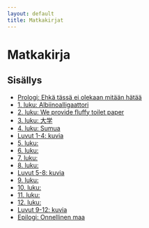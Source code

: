 ```yaml
---
layout: default
title: Matkakirjat
---
```


# Matkakirja

## Sisällys

<ul>
    <li><a href='/kotisivu/matkakirjoja/matkakirja/prologi'>Prologi: Ehkä tässä ei olekaan mitään hätää</a></li>
    <li><a href='/kotisivu/matkakirjoja/matkakirja/1_luku'>1. luku: Albiinoalligaattori</a></li>
    <li><a href='/kotisivu/matkakirjoja/matkakirja/2_luku'>2. luku: We provide fluffy toilet paper</a></li>
    <li><a href='/kotisivu/matkakirjoja/matkakirja/3_luku'>3. luku: 大学</a></li>
    <li><a href='/kotisivu/matkakirjoja/matkakirja/4_luku'>4. luku: Sumua</a></li>
    <li><a href='/kotisivu/matkakirjoja/matkakirja/I_kuvat'>Luvut 1-4: kuvia</a></li>
    <li><a href='/kotisivu/matkakirjoja/matkakirja/5_luku'>5. luku:</a></li>
    <li><a href='/kotisivu/matkakirjoja/matkakirja/6_luku'>6. luku:</a></li>
    <li><a href='/kotisivu/matkakirjoja/matkakirja/7_luku'>7. luku:</a></li>
    <li><a href='/kotisivu/matkakirjoja/matkakirja/8_luku'>8. luku:</a></li>
    <li><a href='/kotisivu/matkakirjoja/matkakirja/II_kuvat'>Luvut 5-8: kuvia</a></li>
    <li><a href='/kotisivu/matkakirjoja/matkakirja/9_luku'>9. luku:</a></li>
    <li><a href='/kotisivu/matkakirjoja/matkakirja/10_luku'>10. luku:</a></li>
    <li><a href='/kotisivu/matkakirjoja/matkakirja/11_luku'>11. luku:</a></li>
    <li><a href='/kotisivu/matkakirjoja/matkakirja/12_luku'>12. luku:</a></li>
    <li><a href='/kotisivu/matkakirjoja/matkakirja/III_kuvat'>Luvut 9-12: kuvia</a></li>
    <li><a href='/kotisivu/matkakirjoja/matkakirja/epilogi'>Epilogi: Onnellinen maa</a></li>
</ul>